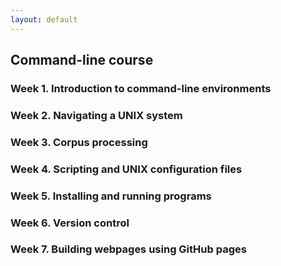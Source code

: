 ```yaml
---
layout: default
---
```


## Command-line course
### Week 1. Introduction to command-line environments

### Week 2. Navigating a UNIX system

### Week 3. Corpus processing

### Week 4. Scripting and UNIX configuration files

### Week 5. Installing and running programs

### Week 6. Version control

### Week 7. Building webpages using GitHub pages

